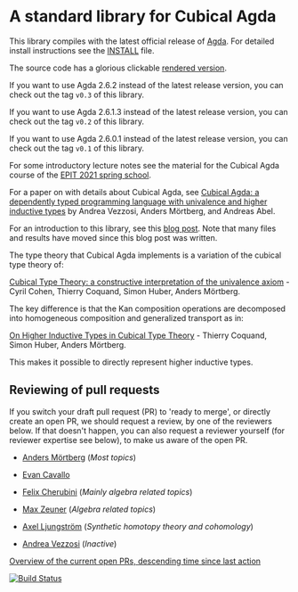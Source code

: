 A standard library for Cubical Agda
===================================

This library compiles with the latest official release of
[Agda](https://github.com/agda/agda/). For detailed install
instructions see the
[INSTALL](https://github.com/agda/cubical/blob/master/INSTALL.md)
file.

The source code has a glorious clickable [rendered version](https://agda.github.io/cubical/Cubical.README.html).

If you want to use Agda 2.6.2 instead of the latest release version, you
can check out the tag `v0.3` of this library.

If you want to use Agda 2.6.1.3 instead of the latest release version, you
can check out the tag `v0.2` of this library.

If you want to use Agda 2.6.0.1 instead of the latest release version, you
can check out the tag `v0.1` of this library.

For some introductory lecture notes see the material for the Cubical Agda course
of the [EPIT 2021 spring school](https://github.com/HoTT/EPIT-2020/blob/main/04-cubical-type-theory/).

For a paper on with details about Cubical Agda, see [Cubical Agda: a dependently typed
programming language with univalence and higher inductive
types](https://dl.acm.org/doi/10.1145/3341691) by Andrea Vezzosi, Anders
Mörtberg, and Andreas Abel.

For an introduction to this library, see this [blog
post](https://homotopytypetheory.org/2018/12/06/cubical-agda/). Note that many
files and results have moved since this blog post was written.

The type theory that Cubical Agda implements is a variation of the
cubical type theory of:

[Cubical Type Theory: a constructive interpretation of the univalence
axiom](https://arxiv.org/abs/1611.02108) - Cyril Cohen, Thierry
Coquand, Simon Huber, Anders Mörtberg.


The key difference is that the Kan composition operations are
decomposed into homogeneous composition and generalized transport as
in:

[On Higher Inductive Types in Cubical Type
Theory](https://arxiv.org/abs/1802.01170) - Thierry Coquand, Simon
Huber, Anders Mörtberg.

This makes it possible to directly represent higher inductive types.


Reviewing of pull requests
--------------------------
If you switch your draft pull request (PR) to 'ready to merge',
or directly create an open PR,
we should request a review, by one of the reviewers below.
If that doesn't happen, you can also request a reviewer yourself (for reviewer expertise see below),
to make us aware of the open PR.

* [Anders Mörtberg](https://staff.math.su.se/anders.mortberg/) (*Most topics*)

* [Evan Cavallo](https://staff.math.su.se/evan.cavallo/)

* [Felix Cherubini](https://felix-cherubini.de) (*Mainly algebra related topics*)

* [Max Zeuner](https://www.su.se/english/profiles/maze1512-1.450461) (*Algebra related topics*)

* [Axel Ljungström](https://www.su.se/english/profiles/axlj4439-1.450268) (*Synthetic homotopy theory and cohomology*)

* [Andrea Vezzosi](http://saizan.github.io/) (*Inactive*)

[Overview of the current open PRs, descending time since last action](https://github.com/agda/cubical/pulls?q=is%3Apr+is%3Aopen+sort%3Aupdated-asc+draft%3Afalse)

[![Build Status](https://travis-ci.org/agda/cubical.svg?branch=master)](https://travis-ci.org/agda/cubical)
